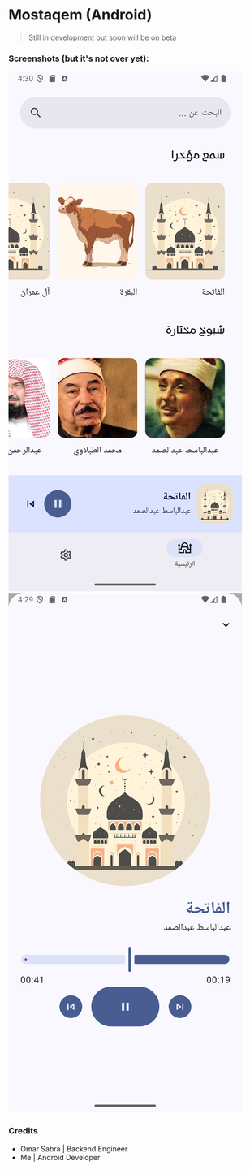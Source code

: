# Mostaqem (Android)

> Still in development but soon will be on beta

### Screenshots (but it's not over yet):

![home screen](screenshots/home.png)
![player screen](screenshots/player.png)

### Credits

* Omar Sabra | Backend Engineer
* Me | Android Developer